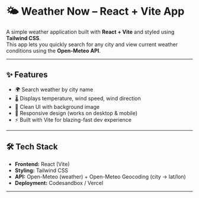 # 🌤 Weather Now – React + Vite App

A simple weather application built with **React + Vite** and styled using **Tailwind CSS**.  
This app lets you quickly search for any city and view current weather conditions using the **Open-Meteo API**.

---

## ✨ Features
- 🌍 Search weather by city name  
- 🌡 Displays temperature, wind speed, wind direction  
- 🎨 Clean UI with background image  
- 📱 Responsive design (works on desktop & mobile)  
- ⚡ Built with Vite for blazing-fast dev experience  

---

## 🛠️ Tech Stack
- **Frontend:** React (Vite)  
- **Styling:** Tailwind CSS  
- **API:** Open-Meteo (weather) + Open-Meteo Geocoding (city → lat/lon)  
- **Deployment:** Codesandbox / Vercel  

---
